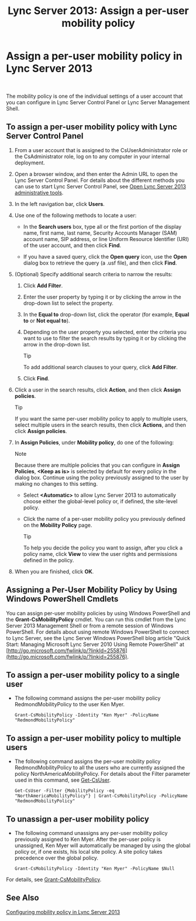 ﻿---
title: 'Lync Server 2013: Assign a per-user mobility policy'
TOCTitle: Assign a per-user mobility policy
ms:assetid: d8bf997f-4bc7-48d3-973b-323505f55e9d
ms:mtpsurl: https://technet.microsoft.com/en-us/library/JJ721902(v=OCS.15)
ms:contentKeyID: 49733836
ms.date: 07/23/2014
mtps_version: v=OCS.15
---

# Assign a per-user mobility policy in Lync Server 2013

 


The mobility policy is one of the individual settings of a user account that you can configure in Lync Server Control Panel or Lync Server Management Shell.

## To assign a per-user mobility policy with Lync Server Control Panel

1.  From a user account that is assigned to the CsUserAdministrator role or the CsAdministrator role, log on to any computer in your internal deployment.

2.  Open a browser window, and then enter the Admin URL to open the Lync Server Control Panel. For details about the different methods you can use to start Lync Server Control Panel, see [Open Lync Server 2013 administrative tools](lync-server-2013-open-lync-server-administrative-tools.md).

3.  In the left navigation bar, click **Users**.

4.  Use one of the following methods to locate a user:
    
      - In the **Search users** box, type all or the first portion of the display name, first name, last name, Security Accounts Manager (SAM) account name, SIP address, or line Uniform Resource Identifier (URI) of the user account, and then click **Find**.
    
      - If you have a saved query, click the **Open query** icon, use the **Open** dialog box to retrieve the query (a .usf file), and then click **Find**.

5.  (Optional) Specify additional search criteria to narrow the results:
    
    1.  Click **Add Filter**.
    
    2.  Enter the user property by typing it or by clicking the arrow in the drop-down list to select the property.
    
    3.  In the **Equal to** drop-down list, click the operator (for example, **Equal to** or **Not equal to**).
    
    4.  Depending on the user property you selected, enter the criteria you want to use to filter the search results by typing it or by clicking the arrow in the drop-down list.
        

        > [!TIP]
        > To add additional search clauses to your query, click <STRONG>Add Filter</STRONG>.

    
    5.  Click **Find**.

6.  Click a user in the search results, click **Action**, and then click **Assign policies**.
    

    > [!TIP]
    > If you want the same per-user mobility policy to apply to multiple users, select multiple users in the search results, then click <STRONG>Actions</STRONG>, and then click <STRONG>Assign policies</STRONG>.



7.  In **Assign Policies**, under **Mobility policy**, do one of the following:
    

    > [!NOTE]
    > Because there are multiple policies that you can configure in <STRONG>Assign Policies</STRONG>, <STRONG>&lt;Keep as is&gt;</STRONG> is selected by default for every policy in the dialog box. Continue using the policy previously assigned to the user by making no changes to this setting.

    
      - Select **\<Automatic\>** to allow Lync Server 2013 to automatically choose either the global-level policy or, if defined, the site-level policy.
    
      - Click the name of a per-user mobility policy you previously defined on the **Mobility Policy** page.
        

        > [!TIP]
        > To help you decide the policy you want to assign, after you click a policy name, click <STRONG>View</STRONG> to view the user rights and permissions defined in the policy.



8.  When you are finished, click **OK**.

## Assigning a Per-User Mobility Policy by Using Windows PowerShell Cmdlets

You can assign per-user mobility policies by using Windows PowerShell and the **Grant-CsMobilityPolicy** cmdlet. You can run this cmdlet from the Lync Server 2013 Management Shell or from a remote session of Windows PowerShell. For details about using remote Windows PowerShell to connect to Lync Server, see the Lync Server Windows PowerShell blog article "Quick Start: Managing Microsoft Lync Server 2010 Using Remote PowerShell" at [http://go.microsoft.com/fwlink/p/?linkId=255876](http://go.microsoft.com/fwlink/p/?linkid=255876).

## To assign a per-user mobility policy to a single user

  - The following command assigns the per-user mobility policy RedmondMobilityPolicy to the user Ken Myer.
    
        Grant-CsMobilityPolicy -Identity "Ken Myer" -PolicyName "RedmondMobilityPolicy"

## To assign a per-user mobility policy to multiple users

  - The following command assigns the per-user mobility policy RedmondMobilityPolicy to all the users who are currently assigned the policy NorthAmericaMobilityPolicy. For details about the Filter parameter used in this command, see [Get-CsUser](https://technet.microsoft.com/en-us/library/gg398125\(v=ocs.15\)).
    
        Get-CsUser -Filter {MobilityPolicy -eq "NorthAmericaMobilityPolicy"} | Grant-CsMobilityPolicy -PolicyName "RedmondMobilityPolicy"

## To unassign a per-user mobility policy

  - The following command unassigns any per-user mobility policy previously assigned to Ken Myer. After the per-user policy is unassigned, Ken Myer will automatically be managed by using the global policy or, if one exists, his local site policy. A site policy takes precedence over the global policy.
    
        Grant-CsMobilityPolicy -Identity "Ken Myer" -PolicyName $Null

For details, see [Grant-CsMobilityPolicy](https://technet.microsoft.com/en-us/library/hh690038\(v=ocs.15\)).

## See Also


[Configuring mobility policy in Lync Server 2013](lync-server-2013-configuring-mobility-policy.md)

